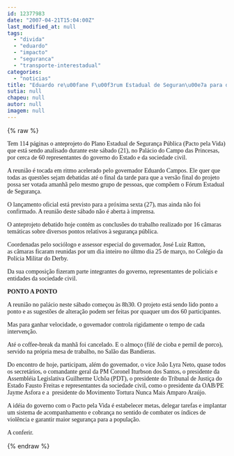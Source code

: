 ```yaml
---
id: 12377983
date: "2007-04-21T15:04:00Z"
last_modified_at: null
tags:
  - "divida"
  - "eduardo"
  - "impacto"
  - "seguranca"
  - "transporte-interestadual"
categories:
  - "noticias"
title: "Eduardo re\u00fane F\u00f3rum Estadual de Seguran\u00e7a para dar os retoques finais no Pacto pela Vida"
sutia: null
chapeu: null
autor: null
imagem: null
---
```

{% raw %}
<p><P><FONT face=Verdana>Tem 114 páginas o anteprojeto do Plano </FONT><FONT face=Verdana>Estadual de Segurança Pública (Pacto pela </FONT><FONT face=Verdana>Vida) que está sendo analisado durante este </FONT><FONT face=Verdana>sábado (21), no Palácio do Campo das </FONT><FONT face=Verdana>Princesas, por cerca de 60 representantes do </FONT><FONT face=Verdana>governo do Estado e da sociedade civil.</FONT></P></p>
<p><P><FONT face=Verdana>A reunião é tocada em ritmo acelerado pelo </FONT><FONT face=Verdana>governador Eduardo Campos. Ele quer que todas </FONT><FONT face=Verdana>as questões sejam debatidas até o final da </FONT><FONT face=Verdana>tarde para que a versão final do projeto </FONT><FONT face=Verdana>possa ser votada amanhã pelo mesmo grupo de </FONT><FONT face=Verdana>pessoas, que compõem o Fórum Estadual de Segurança.</FONT></P></p>
<p><P><FONT face=Verdana>O lançamento oficial&nbsp;está previsto </FONT><FONT face=Verdana>para a próxima sexta (27), mas ainda não foi </FONT><FONT face=Verdana>confirmado. A reunião deste sábado não é aberta à imprensa.</FONT></P></p>
<p><P><FONT face=Verdana>O anteprojeto debatido hoje contém as </FONT><FONT face=Verdana>conclusões do trabalho realizado por 16 </FONT><FONT face=Verdana>câmaras temáticas sobre diversos pontos </FONT><FONT face=Verdana>relativos à segurança pública.</FONT></P></p>
<p><P><FONT face=Verdana>Coordenadas pelo sociólogo e assessor </FONT><FONT face=Verdana>especial do governador, José Luiz Ratton, as&nbsp;câmaras ficaram reunidas por um dia </FONT><FONT face=Verdana>inteiro no últmo dia 25 de março, no Colégio </FONT><FONT face=Verdana>da Polícia Militar do Derby.</FONT></P></p>
<p><P><FONT face=Verdana>Da sua composição fizeram parte integrantes </FONT><FONT face=Verdana>do governo, representantes de policiais e&nbsp; </FONT><FONT face=Verdana>entidades da sociedade civil.</FONT></P></p>
<p><P><FONT face=Verdana><STRONG>PONTO A PONTO</STRONG></FONT></P></p>
<p><P><FONT face=Verdana>A reunião no palácio neste sábado começou às </FONT><FONT face=Verdana>8h30. O projeto está sendo lido ponto a ponto </FONT><FONT face=Verdana>e as sugestões de alteração podem ser </FONT><FONT face=Verdana>feitas por quaquer um dos 60 </FONT><FONT face=Verdana>participantes.</FONT></P></p>
<p><P><FONT face=Verdana>Mas para ganhar velocidade, o governador </FONT><FONT face=Verdana>controla rigidamente o tempo de cada </FONT><FONT face=Verdana>intervenção.</FONT></P></p>
<p><P><FONT face=Verdana>Até o coffee-break da manhã foi cancelado. E o </FONT><FONT face=Verdana>almoço (filé de cioba e pernil de porco), </FONT><FONT face=Verdana>servido na própria mesa de trabalho, no Salão </FONT><FONT face=Verdana>das Bandieras.</FONT></P></p>
<p><P><FONT face=Verdana>Do encontro de hoje, participam, além do </FONT><FONT face=Verdana>governador, o vice João Lyra Neto, quase </FONT><FONT face=Verdana>todos os secretários, o comandante geral da </FONT><FONT face=Verdana>PM Coronel Iturbson dos Santos, o presidente </FONT><FONT face=Verdana>da Assembléia Legislativa Guilherme Uchôa </FONT><FONT face=Verdana>(PDT), o presidente do Tribunal de Justiça do </FONT><FONT face=Verdana>Estado Fausto Freitas e representantes da </FONT><FONT face=Verdana>sociedade civil, como o presidente da OAB/PE </FONT><FONT face=Verdana>Jayme Asfora e a&nbsp; presidente do Movimento </FONT><FONT face=Verdana>Tortura Nunca Mais Amparo Araújo.</FONT></P></p>
<p><P><FONT face=Verdana>A idéia do governo com o Pacto pela Vida é </FONT><FONT face=Verdana>estabelecer metas, delegar tarefas e </FONT><FONT face=Verdana>implantar um sistema de acompanhamento e </FONT><FONT face=Verdana>cobrança no sentido de combater os índices de </FONT><FONT face=Verdana>violência e garantir maior segurança para a </FONT><FONT face=Verdana>população.</FONT></P></p>
<p><P><FONT face=Verdana>A conferir.</FONT></P> </p>
{% endraw %}